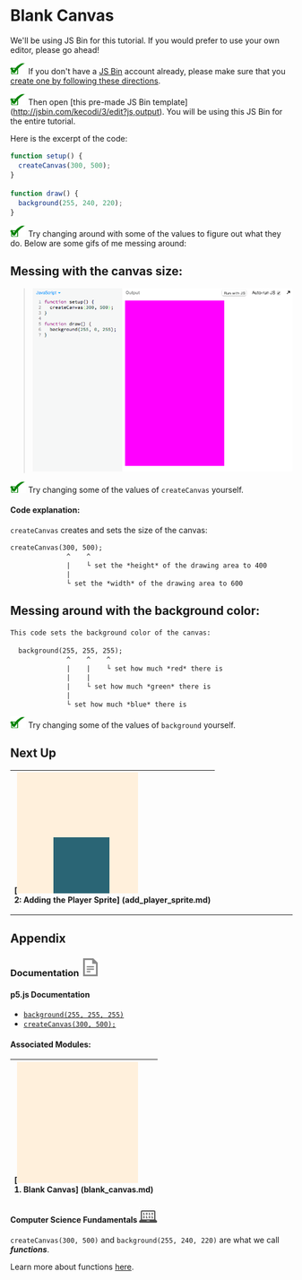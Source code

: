 # Blank Canvas

We'll be using JS Bin for this tutorial. If you would prefer to use your own
editor, please go ahead!

![](img/checkmark.png) If you don't have a [JS Bin](https://jsbin.com) account
already, please make sure that you [create one by following these
directions](#TODO).

![](img/checkmark.png) Then open [this pre-made JS Bin template]
(http://jsbin.com/kecodi/3/edit?js,output). You will be using this JS Bin
for the entire tutorial.

Here is the excerpt of the code:

```js
function setup() {
  createCanvas(300, 500);
}

function draw() {
  background(255, 240, 220);
}
```

![](img/checkmark.png) Try changing around with some of the values to figure out
what they do. Below are some gifs of me messing around:

## Messing with the canvas size:

> ![](img/t1_change_canvas_values.gif)

![](img/checkmark.png) Try changing some of the values of `createCanvas`
yourself.

#### Code explanation:

`createCanvas` creates and sets the size of the canvas:

```
createCanvas(300, 500);
              ^    ^
              |    └ set the *height* of the drawing area to 400
              |
              └ set the *width* of the drawing area to 600
```

## Messing around with the background color:

```
This code sets the background color of the canvas:

  background(255, 255, 255);
              ^    ^    ^
              |    |    └ set how much *red* there is
              |    |    
              |    └ set how much *green* there is
              |
              └ set how much *blue* there is

```

![](img/checkmark.png) Try changing some of the values of `background`
yourself.

## Next Up

| **[![](img/sq_2_add_player_sprite.png)    <br> 2: Adding the Player Sprite]    (add_player_sprite.md)**    |
|:----------------------------------------------------------------------------------------------------|

---

## Appendix

### Documentation ![](img/documentation.png)

#### p5.js Documentation

- [`background(255, 255, 255)`](http://p5js.org/reference/#/p5/background)
- [`createCanvas(300, 500);`](http://p5js.org/reference/#/p5/createCanvas)

#### Associated Modules:

| **[![](img/sq_1_blank_canvas.png)          <br> 1.  Blank Canvas]      (blank_canvas.md)**          |
|:----------------------------------------------------------------------------------------------------|

#### Computer Science Fundamentals ![](img/computer_science.png)

`createCanvas(300, 500)` and `background(255, 240, 220)` are what we
call _**functions**_.

Learn more about functions [here](#TODO).
